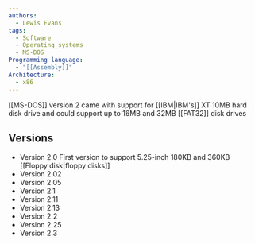 ```yaml
---
authors: 
  - Lewis Evans
tags:
  - Software
  - Operating_systems
  - MS-DOS
Programming language:
  - "[[Assembly]]"
Architecture:
  - x86
---
```

[[MS-DOS]] version 2 came with support for [[IBM|IBM's]] XT 10MB hard disk drive and could support up to 16MB and 32MB [[FAT32]] disk drives

## Versions
- Version 2.0 First version to support 5.25-inch 180KB and  360KB [[Floppy disk|floppy disks]]
- Version 2.02
- Version 2.05
- Version 2.1
- Version 2.11
- Version 2.13
- Version 2.2
- Version 2.25
- Version 2.3